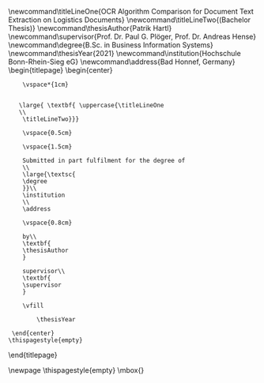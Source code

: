 \newcommand\titleLineOne{OCR Algorithm Comparison for Document Text Extraction on Logistics Documents}
\newcommand\titleLineTwo{(Bachelor Thesis)}
\newcommand\thesisAuthor{Patrik Hartl}
\newcommand\supervisor{Prof. Dr. Paul G. Plöger, Prof. Dr. Andreas Hense}
\newcommand\degree{B.Sc. in Business Information Systems}
\newcommand\thesisYear{2021}
\newcommand\institution{Hochschule Bonn-Rhein-Sieg eG}
\newcommand\address{Bad Honnef, Germany}
\begin{titlepage}
    \begin{center}
    
        \vspace*{1cm}
        

       \large{ \textbf{ \uppercase{\titleLineOne 
       \\
        \titleLineTwo}}}
        
        \vspace{0.5cm}
        
        \vspace{1.5cm}
 
        Submitted in part fulfilment for the degree of
        \\
        \large{\textsc{
        \degree
        }}\\
        \institution
        \\
        \address
        
        \vspace{0.8cm}        
         
        by\\
        \textbf{
        \thesisAuthor
        }
        
        supervisor\\
        \textbf{
        \supervisor
        }
        
        \vfill
  
            \thesisYear

     \end{center}
    \thispagestyle{empty}
\end{titlepage} 

\newpage
\thispagestyle{empty}
\mbox{}
